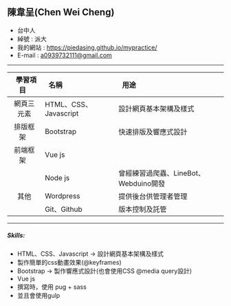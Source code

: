 ## 陳韋呈(Chen Wei Cheng)
* 台中人
* 綽號 : 派大
* 我的網站 : https://piedasing.github.io/mypractice/
* E-mail : a0939732111@gmail.com
***
|   學習項目   |   名稱    |   用途   |
|:-----------:|:---------|:---------|
|  網頁三元素 |  HTML、CSS、Javascript | 設計網頁基本架構及樣式 |
|  排版框架   |  Bootstrap    | 快速排版及響應式設計 |
|  前端框架   |  Vue js       ||
|            |  Node js      | 曾經練習過爬蟲、LineBot、Webduino開發 |
|    其他    |  Wordpress     | 提供後台供管理者管理 |
|            |  Git、Github   | 版本控制及託管 |
***
##### Skills:
* HTML、CSS、Javascript -> 設計網頁基本架構及樣式
* 製作簡單的css動畫效果(@keyframes)
* Bootstrap -> 製作響應式設計(也會使用CSS @media query設計)
* Vue js
* 撰寫時，使用 pug + sass
* 並且會使用gulp
